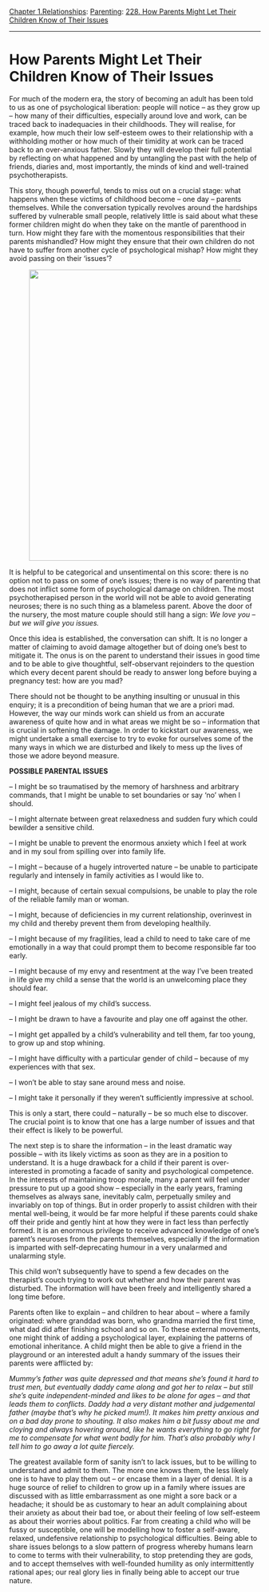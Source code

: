 [Chapter 1.Relationships](https://www.theschooloflife.com/thebookoflife/category/relationships/): [Parenting](https://www.theschooloflife.com/thebookoflife/category/relationships/parenting/): [228. How Parents Might Let Their Children Know of Their Issues](https://www.theschooloflife.com/thebookoflife/how-parents-might-let-their-children-know-of-their-issues/)

* * *

# How Parents Might Let Their Children Know of Their Issues

For much of the modern era, the story of becoming an adult has been told to us as one of psychological liberation: people will notice – as they grow up – how many of their difficulties, especially around love and work, can be traced back to inadequacies in their childhoods. They will realise, for example, how much their low self-esteem owes to their relationship with a withholding mother or how much of their timidity at work can be traced back to an over-anxious father. Slowly they will develop their full potential by reflecting on what happened and by untangling the past with the help of friends, diaries and, most importantly, the minds of kind and well-trained psychotherapists.&nbsp;

This story, though powerful, tends to miss out on a crucial stage: what happens when these victims of childhood become – one day – parents themselves. While the conversation typically revolves around the hardships suffered by vulnerable small people, relatively little is said about what these former children might do when they take on the mantle of parenthood in turn. How might they fare with the momentous responsibilities that their parents mishandled? How might they ensure that their own children do not have to suffer from another cycle of psychological mishap? How might they avoid passing on their ‘issues’?

<figure class="aligncenter is-resized"><img src="https://www.theschooloflife.com/thebookoflife/wp-content/uploads/2020/04/T03080_10-753x1024.jpg" alt="" class="wp-image-24333" width="430" height="584" srcset="https://www.theschooloflife.com/thebookoflife/wp-content/uploads/2020/04/T03080_10-753x1024.jpg 753w, https://www.theschooloflife.com/thebookoflife/wp-content/uploads/2020/04/T03080_10-221x300.jpg 221w, https://www.theschooloflife.com/thebookoflife/wp-content/uploads/2020/04/T03080_10-768x1044.jpg 768w, https://www.theschooloflife.com/thebookoflife/wp-content/uploads/2020/04/T03080_10.jpg 1130w" sizes="(max-width: 430px) 100vw, 430px"></figure>

It is helpful to be categorical and unsentimental on this score: there is no option not to pass on some of one’s issues; there is no way of parenting that does not inflict some form of psychological damage on children. The most psychotherapised person in the world will not be able to avoid generating neuroses; there is no such thing as a blameless parent. Above the door of the nursery, the most mature couple should still hang a sign: _We love you – but we will give you issues._

Once this idea is established, the conversation can shift. It is no longer a matter of claiming to avoid damage altogether but of doing one’s best to mitigate it. The onus is on the parent to understand their issues in good time and to be able to give thoughtful, self-observant rejoinders to the question which every decent parent should be ready to answer long before buying a pregnancy test: how are you mad?&nbsp;

There should not be thought to be anything insulting or unusual in this enquiry; it is a precondition of being human that we are a priori mad. However, the way our minds work can shield us from an accurate awareness of quite how and in what areas we might be so – information that is crucial in softening the damage. In order to kickstart our awareness, we might undertake a small exercise to try to evoke for ourselves some of the many ways in which we are disturbed and likely to mess up the lives of those we adore beyond measure.

**POSSIBLE PARENTAL ISSUES**

– I might be so traumatised by the memory of harshness and arbitrary commands, that I might be unable to set boundaries or say ‘no’ when I should.

– I might alternate between great relaxedness and sudden fury which could bewilder a sensitive child.

– I might be unable to prevent the enormous anxiety which I feel at work and in my soul from spilling over into family life.

– I might – because of a hugely introverted nature – be unable to participate regularly and intensely in family activities as I would like to.

– I might, because of certain sexual compulsions, be unable to play the role of the reliable family man or woman.

– I might, because of deficiencies in my current relationship, overinvest in my child and thereby prevent them from developing healthily.

– I might because of my fragilities, lead a child to need to take care of me emotionally in a way that could prompt them to become responsible far too early.

– I might because of my envy and resentment at the way I’ve been treated in life give my child a sense that the world is an unwelcoming place they should fear.

– I might feel jealous of my child’s success.

– I might be drawn to have a favourite and play one off against the other.

– I might get appalled by a child’s vulnerability and tell them, far too young, to grow up and stop whining.

– I might have difficulty with a particular gender of child – because of my experiences with that sex.

– I won’t be able to stay sane around mess and noise.

– I might take it personally if they weren’t sufficiently impressive at school.

This is only a start, there could – naturally – be so much else to discover. The crucial point is to know that one has a large number of issues and that their effect is likely to be powerful.

The next step is to share the information – in the least dramatic way possible – with its likely victims as soon as they are in a position to understand. It is a huge drawback for a child if their parent is over-interested in promoting a facade of sanity and psychological competence. In the interests of maintaining troop morale, many a parent will feel under pressure to put up a good show – especially in the early years, framing themselves as always sane, inevitably calm, perpetually smiley and invariably on top of things. But in order properly to assist children with their mental well-being, it would be far more helpful if these parents could shake off their pride and gently hint at how they were in fact less than perfectly formed. It is an enormous privilege to receive advanced knowledge of one’s parent’s neuroses from the parents themselves, especially if the information is imparted with self-deprecating humour in a very unalarmed and unalarming style.

This child won’t subsequently have to spend a few decades on the therapist’s couch trying to work out whether and how their parent was disturbed. The information will have been freely and intelligently shared a long time before.&nbsp;

Parents often like to explain – and children to hear about – where a family originated: where granddad was born, who grandma married the first time, what dad did after finishing school and so on. To these external movements, one might think of adding a psychological layer, explaining the patterns of emotional inheritance. A child might then be able to give a friend in the playground or an interested adult a handy summary of the issues their parents were afflicted by:

_Mummy’s father was quite depressed and that means she’s found it hard to trust men, but eventually daddy came along and got her to relax – but still she’s quite independent-minded and likes to be alone for ages – and that leads them to conflicts. Daddy had a very distant mother and judgemental father (maybe that’s why he picked mum!). It makes him pretty anxious and on a bad day prone to shouting. It also makes him a bit fussy about me and cloying and always hovering around, like he wants everything to go right for me to compensate for what went badly for him. That’s also probably why I tell him to go away a lot quite fiercely._

The greatest available form of sanity isn’t to lack issues, but to be willing to understand and admit to them. The more one knows them, the less likely one is to have to play them out – or encase them in a layer of denial. It is a huge source of relief to children to grow up in a family where issues are discussed with as little embarrassment as one might a sore back or a headache; it should be as customary to hear an adult complaining about their anxiety as about their bad toe, or about their feeling of low self-esteem as about their worries about politics. Far from creating a child who will be fussy or susceptible, one will be modelling how to foster a self-aware, relaxed, undefensive relationship to psychological difficulties. Being able to share issues belongs to a slow pattern of progress whereby humans learn to come to terms with their vulnerability, to stop pretending they are gods, and to accept themselves with well-founded humility as only intermittently rational apes; our real glory lies in finally being able to accept our true nature.
